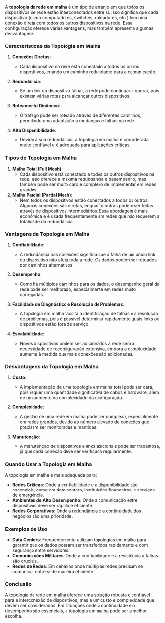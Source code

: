 
A **topologia de rede em malha** é um tipo de arranjo em que todos os dispositivos de rede estão interconectados entre si. Isso significa que cada dispositivo (como computadores, switches, roteadores, etc.) tem uma conexão direta com todos os outros dispositivos na rede. Essa configuração oferece várias vantagens, mas também apresenta algumas desvantagens.

### Características da Topologia em Malha

1. **Conexões Diretas**:
    
    - Cada dispositivo na rede está conectado a todos os outros dispositivos, criando um caminho redundante para a comunicação.
2. **Redundância**:
    
    - Se um link ou dispositivo falhar, a rede pode continuar a operar, pois existem várias rotas para alcançar outros dispositivos.
3. **Roteamento Dinâmico**:
    
    - O tráfego pode ser roteado através de diferentes caminhos, permitindo uma adaptação a mudanças e falhas na rede.
4. **Alta Disponibilidade**:
    
    - Devido à sua redundância, a topologia em malha é considerada muito confiável e é adequada para aplicações críticas.

### Tipos de Topologia em Malha

1. **Malha Total (Full Mesh)**:
    - Cada dispositivo está conectado a todos os outros dispositivos na rede. Isso oferece a máxima redundância e desempenho, mas também pode ser muito caro e complexo de implementar em redes grandes.
2. **Malha Parcial (Partial Mesh)**:
    - Nem todos os dispositivos estão conectados a todos os outros. Algumas conexões são diretas, enquanto outras podem ser feitas através de dispositivos intermediários. Essa abordagem é mais econômica e é usada frequentemente em redes que não requerem a totalidade da redundância.

### Vantagens da Topologia em Malha

1. **Confiabilidade**:
    
    - A redundância nas conexões significa que a falha de um único link ou dispositivo não afeta toda a rede. Os dados podem ser roteados por caminhos alternativos.
2. **Desempenho**:
    
    - Como há múltiplos caminhos para os dados, o desempenho geral da rede pode ser melhorado, especialmente em redes muito carregadas.
3. **Facilidade de Diagnóstico e Resolução de Problemas**:
    
    - A topologia em malha facilita a identificação de falhas e a resolução de problemas, pois é possível determinar rapidamente quais links ou dispositivos estão fora de serviço.
4. **Escalabilidade**:
    
    - Novos dispositivos podem ser adicionados à rede sem a necessidade de reconfiguração extensiva, embora a complexidade aumente à medida que mais conexões são adicionadas.

### Desvantagens da Topologia em Malha

1. **Custo**:
    
    - A implementação de uma topologia em malha total pode ser cara, pois requer uma quantidade significativa de cabos e hardware, além de um aumento na complexidade da configuração.
2. **Complexidade**:
    
    - A gestão de uma rede em malha pode ser complexa, especialmente em redes grandes, devido ao número elevado de conexões que precisam ser monitoradas e mantidas.
3. **Manutenção**:
    
    - A manutenção de dispositivos e links adicionais pode ser trabalhosa, já que cada conexão deve ser verificada regularmente.

### Quando Usar a Topologia em Malha

A topologia em malha é mais adequada para:

- **Redes Críticas**: Onde a confiabilidade e a disponibilidade são essenciais, como em data centers, instituições financeiras, e serviços de emergência.
- **Ambientes de Alto Desempenho**: Onde a comunicação entre dispositivos deve ser rápida e eficiente.
- **Redes Corporativas**: Onde a redundância e a continuidade dos negócios são uma prioridade.

### Exemplos de Uso

- **Data Centers**: Frequentemente utilizam topologias em malha para garantir que os dados possam ser transferidos rapidamente e com segurança entre servidores.
- **Comunicações Militares**: Onde a confiabilidade e a resistência a falhas são cruciais.
- **Redes de Redes**: Em cenários onde múltiplas redes precisam se comunicar entre si de maneira eficiente.

### Conclusão

A topologia de rede em malha oferece uma solução robusta e confiável para a interconexão de dispositivos, mas a um custo e complexidade que devem ser considerados. Em situações onde a continuidade e o desempenho são essenciais, a topologia em malha pode ser a melhor escolha.